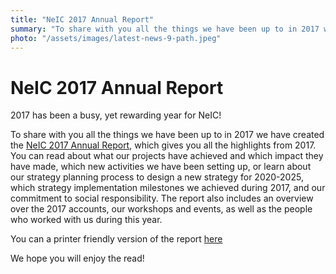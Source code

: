 ```yaml
---
title: "NeIC 2017 Annual Report"
summary: "To share with you all the things we have been up to in 2017 we have created the NeIC 2017 Annual Report. We hope you will enjoy the read!"
photo: "/assets/images/latest-news-9-path.jpeg"
---
```


NeIC 2017 Annual Report
===========================

2017 has been a busy, yet rewarding year for NeIC!

To share with you all the things we have been up to in 2017 we have created the [NeIC 2017 Annual Report](https://wiki.neic.no/w/ext/img_auth.php/3/34/NeIC_Annual_Report_2017_3_spreads.pdf), which gives you all the highlights from 2017. You can read about what our projects have achieved and which impact they have made, which new activities we have been setting up, or learn about our strategy planning process to design a new strategy for 2020-2025, which strategy implementation milestones we achieved during 2017, and our commitment to social responsibility. The report also includes an overview over the 2017 accounts, our workshops and events, as well as the people who worked with us during this year.

You can a printer friendly version of the report [here](https://wiki.neic.no/w/ext/img_auth.php/8/80/NeIC_Annual_Report_2017_3_single.pdf)

We hope you will enjoy the read! 
